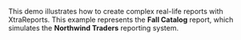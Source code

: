 This demo illustrates how to create complex real-life reports with XtraReports. This example represents the **Fall Catalog** report, which simulates the **Northwind Traders** reporting system.